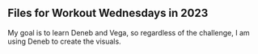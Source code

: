 ## Files for Workout Wednesdays in 2023

My goal is to learn Deneb and Vega, so regardless of the challenge, I am using Deneb to create the visuals.
